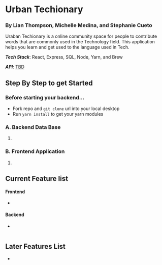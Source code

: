 # Urban Techionary
### By Lian Thompson, Michelle Medina, and Stephanie Cueto

Uraban Techionary is a online community space for people to contribute words that are commonly used in the Technology field. This application helps you learn and get used to the language used in Tech. 

***Tech Stack***: React, Express, SQL, Node, Yarn, and Brew

***API***: [TBD](#)

## **Step By Step to get Started**
### Before starting your backend...
* Fork repo and `git clone` url into your local desktop
* Run `yarn install` to get your yarn modules


### A. Backend Data Base
1. 


### B. Frontend Application
1. 


## Current Feature list
#### Frontend
* 

#### Backend
* 

![]()
## Later Features List
* 
